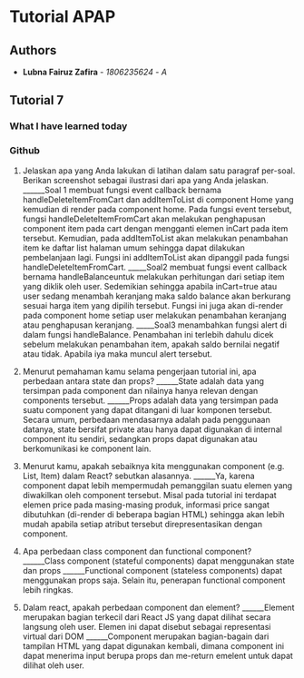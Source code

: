 # Tutorial APAP
## Authors
* **Lubna Fairuz Zafira** - *1806235624* - *A*

## Tutorial 7
### What I have learned today
### Github

1. Jelaskan apa yang Anda lakukan di latihan dalam satu paragraf per-soal. Berikan screenshot sebagai ilustrasi dari apa yang Anda jelaskan.
   ______Soal 1 membuat fungsi event callback bernama handleDeleteItemFromCart
   dan addItemToList di component Home yang kemudian di render pada component home. Pada fungsi event tersebut, fungsi handleDeleteItemFromCart akan melakukan penghapusan component item pada cart dengan mengganti elemen inCart pada item tersebut. Kemudian, pada addItemToList akan melakukan penambahan item ke daftar list halaman umum sehingga dapat dilakukan pembelanjaan lagi. Fungsi ini addItemToList  akan dipanggil pada fungsi handleDeleteItemFromCart.
   _____Soal2 membuat fungsi event callback bernama handleBalanceuntuk melakukan perhitungan dari setiap item yang diklik oleh user. Sedemikian sehingga apabila inCart=true atau user sedang menambah keranjang maka saldo balance akan berkurang sesuai harga item yang dipilih tersebut. Fungsi ini juga akan di-render pada component home setiap user melakukan penambahan keranjang atau penghapusan keranjang.
   _____Soal3 menambahkan fungsi alert di dalam fungsi handleBalance. Penambahan ini terlebih dahulu dicek sebelum melakukan penambahan item, apakah saldo bernilai negatif atau tidak. Apabila iya maka muncul alert tersebut.


2. Menurut pemahaman kamu selama pengerjaan tutorial ini, apa perbedaan antara state dan props?
   ______State adalah data yang tersimpan pada component dan nilainya hanya relevan dengan components tersebut.
   ______Props adalah data yang tersimpan pada suatu component yang dapat ditangani di luar komponen tersebut. Secara umum, perbedaan mendasarnya adalah pada penggunaan datanya, state bersifat private atau hanya dapat digunakan di internal component itu sendiri, sedangkan props dapat digunakan atau berkomunikasi ke component lain.


3. Menurut kamu, apakah sebaiknya kita menggunakan component (e.g. List, Item) dalam React? sebutkan alasannya.
   ______Ya, karena component dapat lebih mempermudah pemanggilan suatu elemen yang diwakilkan oleh component tersebut. Misal pada tutorial ini terdapat elemen price pada masing-masing produk, informasi price sangat dibutuhkan (di-render di beberapa bagian HTML) sehingga akan lebih mudah apabila setiap atribut tersebut direpresentasikan dengan component.


4. Apa perbedaan class component dan functional component?
   ______Class component (stateful components) dapat menggunakan state dan props
   ______Functional component (stateless components) dapat menggunakan props saja. Selain itu, penerapan functional component lebih ringkas.


5. Dalam react, apakah perbedaan component dan element?
   ______Element merupakan bagian terkecil dari React JS yang dapat dilihat secara langsung oleh user. Elemen ini dapat disebut sebagai representasi virtual dari DOM
   ______Component merupakan bagian-bagain dari tampilan HTML yang dapat digunakan kembali, dimana component ini dapat menerima input berupa props dan me-return emelent untuk dapat dilihat oleh user.

